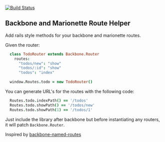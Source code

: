 [![Build Status](https://travis-ci.org/mojotech/backbone.route-helper.png)](https://travis-ci.org/mojotech/backbone.route-helper)

## Backbone and Marionette Route Helper

Add rails style methods for your backbone and marionette routes.

Given the router:

```coffeescript
  class TodoRouter extends Backbone.Router
    routes: 
      "todos/new": "show"
      "todos/:id": "show"
      "todos": "index"
      
  window.Routes.todo = new TodoRouter()
```

You can generate URL's for the routes with the following code:

```coffeescript
  Routes.todo.indexPath() == '/todos'
  Routes.todo.showPath() == '/todos/new'
  Routes.todo.showPath(1) == '/todos/1'
```

Just include the library after backbone but before instantiating any routers, it will patch `Backbone.Router`.


Inspired by [backbone-named-routes](https://github.com/drtangible/backbone-named-routes)

